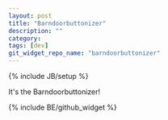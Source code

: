 ```yaml
---
layout: post
title: "Barndoorbuttonizer"
description: ""
category: 
tags: [dev]
git_widget_repo_name: "barndoorbuttonizer"
---
```


{% include JB/setup %}

It's the Barndoorbuttonizer!

{% include BE/github_widget %}

<link rel="stylesheet" href="{{ site.JB.WIDGET_PATH }}/barndoorbuttonizer/css/barndoorbuttonizer.css" media="screen" type="text/css" />
<link rel="stylesheet" href="{{ site.JB.WIDGET_PATH }}/barndoorbuttonizer/css/app.css" media="screen" type="text/css" />
<div class="barndoorbuttonizerBlogWidgetWrap widgetWrap">
	<div class="barndoorbuttonizerWidgetFrame"> </div>
</div>
<script> 
	inlineScript.barndoorbuttonizer = require.config({
		paths: {
	 		'jQuery': '{{ site.JB.WIDGET_PATH }}/barndoorbuttonizer/jquery.min'
	 	},
	 	shim: {
	        'jQuery': {
	            exports: '$'
	        }
	    },
     	 context: "barndoorbuttonizer",
         baseUrl: "{{ site.JB.WIDGET_PATH }}/barndoorbuttonizer/"
    });
	inlineScript.barndoorbuttonizer(['js/app']);
</script>